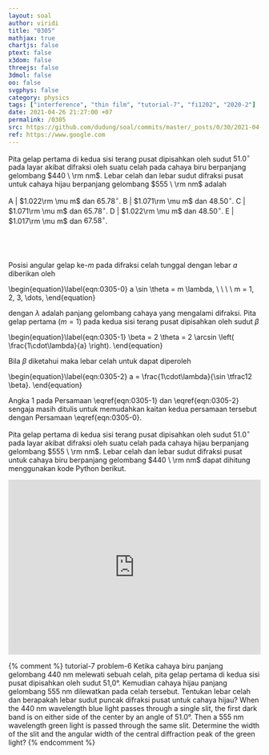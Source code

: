 ```yaml
---
layout: soal
author: viridi
title: "0305"
mathjax: true
chartjs: false
ptext: false
x3dom: false
threejs: false
3dmol: false
oo: false
svgphys: false
category: physics
tags: ["interference", "thin film", "tutorial-7", "fi1202", "2020-2"]
date: 2021-04-26 21:27:00 +07
permalink: /0305
src: https://github.com/dudung/soal/commits/master/_posts/0/30/2021-04-26-elementary-physics-tutorial-7-5.md
ref: https://www.google.com
---
```

Pita gelap pertama di kedua sisi terang pusat dipisahkan oleh sudut $51.0 ^\circ$ pada layar akibat difraksi oleh suatu celah pada cahaya biru berpanjang gelombang $440 \ \rm nm$. Lebar celah dan lebar sudut difraksi pusat untuk cahaya hijau berpanjang gelombang $555 \ \rm nm$ adalah

A | $1.022\rm \mu m$ dan $65.78 ^\circ$.
B | $1.071\rm \mu m$ dan $48.50 ^\circ$.
C | $1.071\rm \mu m$ dan $65.78 ^\circ$.
D | $1.022\rm \mu m$ dan $48.50 ^\circ$.
E | $1.017\rm \mu m$ dan $67.58 ^\circ$.


## &nbsp;
Posisi angular gelap ke-$m$ pada difraksi celah tunggal dengan lebar $a$ diberikan oleh

\begin{equation}\label{eqn:0305-0}
a \sin \theta = m \lambda, \ \ \ \ m = 1, 2, 3, \dots,
\end{equation}

dengan $\lambda$ adalah panjang gelombang cahaya yang mengalami difraksi. Pita gelap pertama ($m = 1$) pada kedua sisi terang pusat dipisahkan oleh sudut $\beta$

\begin{equation}\label{eqn:0305-1}
\beta = 2 \theta = 2 \arcsin \left( \frac{1\cdot\lambda}{a} \right).
\end{equation}

Bila $\beta$ diketahui maka lebar celah untuk dapat diperoleh

\begin{equation}\label{eqn:0305-2}
a = \frac{1\cdot\lambda}{\sin \tfrac12 \beta}.
\end{equation}

Angka $1$ pada Persamaan \eqref{eqn:0305-1} dan \eqref{eqn:0305-2} sengaja masih ditulis untuk memudahkan kaitan kedua persamaan tersebut dengan Persamaan \eqref{eqn:0305-0}.

Pita gelap pertama di kedua sisi terang pusat dipisahkan oleh sudut $51.0 ^\circ$ pada layar akibat difraksi oleh suatu celah pada cahaya hijau berpanjang gelombang $555 \ \rm nm$. Lebar celah dan lebar sudut difraksi pusat untuk cahaya biru berpanjang gelombang $440 \ \rm nm$ dapat dihitung menggunakan kode Python berikut.

<iframe src="https://trinket.io/embed/python/f0ccb4879a" width="100%" height="350" frameborder="0" marginwidth="0" marginheight="0" allowfullscreen></iframe>

{% comment %}
tutorial-7 problem-6
Ketika cahaya biru panjang gelombang 440 nm melewati sebuah celah, pita gelap pertama di kedua sisi pusat dipisahkan oleh sudut 51,0°. Kemudian cahaya hijau panjang gelombang 555 nm dilewatkan pada celah tersebut. Tentukan lebar celah dan berapakah lebar sudut puncak difraksi pusat untuk cahaya hijau?
When the 440 nm wavelength blue light passes through a single slit, the first dark band is on either side of the center by an angle of 51.0°. Then a 555 nm wavelength green light is passed through the same slit. Determine the width of the slit and the angular width of the central diffraction peak of the green light?
{% endcomment %}
